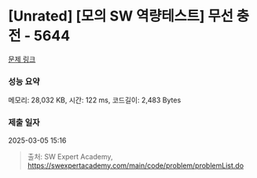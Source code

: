 # [Unrated] [모의 SW 역량테스트] 무선 충전 - 5644 

[문제 링크](https://swexpertacademy.com/main/code/problem/problemDetail.do?contestProbId=AWXRDL1aeugDFAUo) 

### 성능 요약

메모리: 28,032 KB, 시간: 122 ms, 코드길이: 2,483 Bytes

### 제출 일자

2025-03-05 15:16



> 출처: SW Expert Academy, https://swexpertacademy.com/main/code/problem/problemList.do